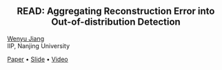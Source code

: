 <h2 align="center">READ: Aggregating Reconstruction Error into Out-of-distribution Detection</h2>
<p align="center">

  <div>
    <a href="https://lygjwy.github.io/" target="_blank">Wenyu Jiang</a>
  </div>
  <div>
    IIP, Nanjing University
  </div>

  <a href="https://arxiv.org/abs/2206.07459">Paper</a> •
  <a href="">Slide</a> •
  <a href="">Video</a>
</p>

